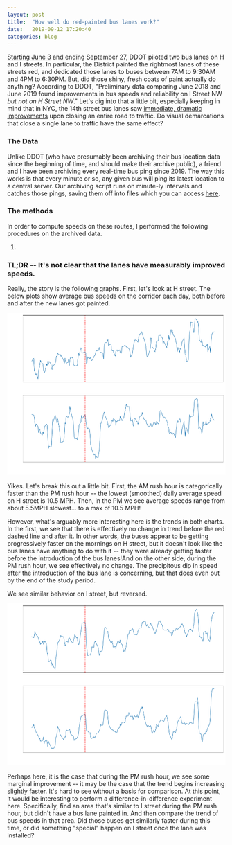 ```yaml
---
layout: post
title:  "How well do red-painted bus lanes work?"
date:   2019-09-12 17:20:40
categories: blog
---
```


[Starting June 3](https://ddot.dc.gov/page/h-i-streets-nw-bus-lane-pilot) and ending September 27, DDOT piloted two bus lanes on H and I streets. In particular, the District painted the rightmost lanes of these streets red, and dedicated those lanes to buses between 7AM to 9:30AM and 4PM to 6:30PM. But, did those shiny, fresh coats of paint actually do anything? According to DDOT, "Preliminary data comparing June 2018 and June 2019 found improvements in bus speeds and reliability on I Street NW _but not on H Street NW_." Let's dig into that a little bit, especially keeping in mind that in NYC, the 14th street bus lanes saw [immediate, dramatic improvements](https://ny.curbed.com/2019/10/18/20919729/new-york-transportation-bus-lane-transit-priority) upon closing an entire road to traffic. Do visual demarcations that close a single lane to traffic have the same effect?


### The Data
Unlike DDOT (who have presumably been archiving their bus location data since the beginning of time, and should make their archive public), a friend and I have been archiving every real-time bus ping since 2019. The way this works is that every minute or so, any given bus will ping its latest location to a central server. Our archiving script runs on minute-ly intervals and catches those pings, saving them off into files which you can access [here](https://busdata-00-us-west-2.s3-us-west-2.amazonaws.com/). 


### The methods
In order to compute speeds on these routes, I performed the following procedures on the archived data.

1. 

### TL;DR -- It's not clear that the lanes have measurably improved speeds.

Really, the story is the following graphs. First, let's look at H street. The below plots show average bus speeds on the corridor each day, both before and after the new lanes got painted.

![slow buses](/static/images/h_street_corridor_timeseries.png)

Yikes. Let's break this out a little bit. First, the AM rush hour is categorically faster than the PM rush hour -- the lowest (smoothed) daily average speed on H street is 10.5 MPH. Then, in the PM we see average speeds range from about 5.5MPH slowest... to a max of 10.5 MPH! 

However, what's arguably more interesting here is the trends in both charts. In the first, we see that there is effectively no change in trend before the red dashed line and after it. In other words, the buses appear to be getting progressively faster on the mornings on H street, but it doesn't look like the bus lanes have anything to do with it -- they were already getting faster before the introduction of the bus lanes!And on the other side, during the PM rush hour, we see effectively no change. The precipitous dip in speed after the introduction of the bus lane is concerning, but that does even out by the end of the study period.


We see similar behavior on I street, but reversed.

![more slow buses](/static/images/i_street_corridor_timeseries.png)

Perhaps here, it is the case that during the PM rush hour, we see some marginal improvement -- it may be the case that the trend begins increasing slightly faster. It's hard to see without a basis for comparison. At this point, it would be interesting to perform a difference-in-difference experiment here. Specifically, find an area that's similar to I street during the PM rush hour, but didn't have a bus lane painted in. And then compare the trend of bus speeds in that area. Did those buses get similarly faster during this time, or did something "special" happen on I street once the lane was installed?
